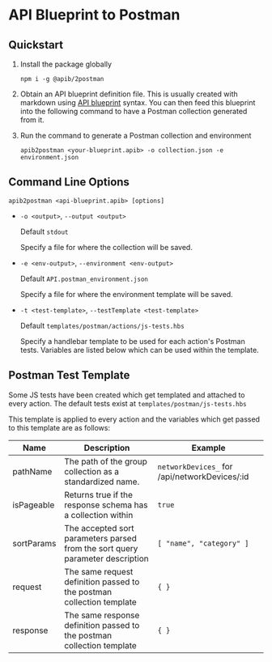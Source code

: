 # API Blueprint to Postman

## Quickstart
1. Install the package globally
    ```
    npm i -g @apib/2postman
    ```

2. Obtain an API blueprint definition file. This is usually created with markdown using [API blueprint](https://apiblueprint.org/) syntax. You can then feed this blueprint into the following command to have a Postman collection generated from it.

3. Run the command to generate a Postman collection and environment
    ```
    apib2postman <your-blueprint.apib> -o collection.json -e environment.json
    ```

## Command Line Options
```
apib2postman <api-blueprint.apib> [options]
```

* `-o <output>`, `--output <output>`

    Default `stdout`

    Specify a file for where the collection will be saved.

* `-e <env-output>`, `--environment <env-output>`

    Default `API.postman_environment.json`

    Specify a file for where the environment template will be saved.

* `-t <test-template>`, `--testTemplate <test-template>`

    Default `templates/postman/actions/js-tests.hbs`

    Specify a handlebar template to be used for each action's Postman tests. Variables are listed below which can be used within the template.

## Postman Test Template
Some JS tests have been created which get templated and attached to every action. The default tests exist at `templates/postman/js-tests.hbs`

This template is applied to every action and the variables which get passed to this template are as follows:

| Name | Description | Example |
| ---- | ----------- | ------- |
| pathName | The path of the group collection as a standardized name. | `networkDevices_` for /api/networkDevices/:id |
| isPageable | Returns true if the response schema has a collection within | `true` |
| sortParams | The accepted sort parameters parsed from the sort query parameter description | `[ "name", "category" ]` |
| request | The same request definition passed to the postman collection template | `{ }` |
| response | The same response definition passed to the postman collection template | `{ }` |